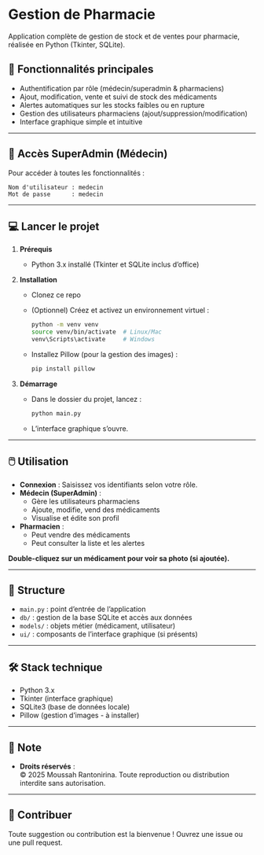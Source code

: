 # Gestion de Pharmacie

Application complète de gestion de stock et de ventes pour pharmacie, réalisée en Python (Tkinter, SQLite).

## 🚀 Fonctionnalités principales

- Authentification par rôle (médecin/superadmin & pharmaciens)
- Ajout, modification, vente et suivi de stock des médicaments
- Alertes automatiques sur les stocks faibles ou en rupture
- Gestion des utilisateurs pharmaciens (ajout/suppression/modification)
- Interface graphique simple et intuitive

---

## 👤 Accès SuperAdmin (Médecin)

Pour accéder à toutes les fonctionnalités :

```info
Nom d'utilisateur : medecin
Mot de passe      : medecin
```

---

## 💻 Lancer le projet

1. **Prérequis**
   - Python 3.x installé (Tkinter et SQLite inclus d’office)
2. **Installation**
   - Clonez ce repo
   - (Optionnel) Créez et activez un environnement virtuel :

     ```bash
     python -m venv venv
     source venv/bin/activate  # Linux/Mac
     venv\Scripts\activate     # Windows
     ```

   - Installez Pillow (pour la gestion des images) :

     ```bash
     pip install pillow
     ```

3. **Démarrage**
   - Dans le dossier du projet, lancez :

     ```bash
     python main.py
     ```

   - L’interface graphique s’ouvre.

---

## 🖱️ Utilisation

- **Connexion** : Saisissez vos identifiants selon votre rôle.
- **Médecin (SuperAdmin)** :
  - Gère les utilisateurs pharmaciens
  - Ajoute, modifie, vend des médicaments
  - Visualise et édite son profil
- **Pharmacien** :
  - Peut vendre des médicaments
  - Peut consulter la liste et les alertes

**Double-cliquez sur un médicament pour voir sa photo (si ajoutée).**

---

## 📁 Structure

- `main.py` : point d’entrée de l’application
- `db/` : gestion de la base SQLite et accès aux données
- `models/` : objets métier (médicament, utilisateur)
- `ui/` : composants de l’interface graphique (si présents)

---

## 🛠️ Stack technique

- Python 3.x
- Tkinter (interface graphique)
- SQLite3 (base de données locale)
- Pillow (gestion d’images - à installer)

---

## 📢 Note

- **Droits réservés** :  
  © 2025 Moussah Rantonirina. Toute reproduction ou distribution interdite sans autorisation.

---

## 🤝 Contribuer

Toute suggestion ou contribution est la bienvenue ! Ouvrez une issue ou une pull request.
